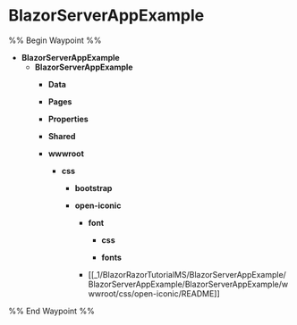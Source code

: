 # BlazorServerAppExample

%% Begin Waypoint %%
- **BlazorServerAppExample**
	- **BlazorServerAppExample**
		- **Data**

		- **Pages**

		- **Properties**

		- **Shared**

		- **wwwroot**
			- **css**
				- **bootstrap**

				- **open-iconic**
					- **font**
						- **css**

						- **fonts**

					- [[_1/BlazorRazorTutorialMS/BlazorServerAppExample/BlazorServerAppExample/BlazorServerAppExample/wwwroot/css/open-iconic/README]]

%% End Waypoint %%
 